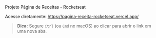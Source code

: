 Projeto Página de Receitas - Rocketseat

Acesse diretamente: https://pagina-receita-rocketseat.vercel.app/  
> **Dica:** Segure `Ctrl` (ou `Cmd` no macOS) ao clicar para abrir o link em uma nova aba.

